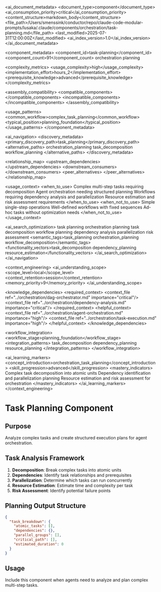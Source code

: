 <!-- AI_METADATA_START -->
<ai_document_metadata>
  <document_type>component</document_type>
  <ai_consumption_priority>critical</ai_consumption_priority>
  <content_structure>markdown_body</content_structure>
  <file_path>/Users/smenssink/conductor/repo/claude-code-modular-prompts/lusaka/.claude/components/orchestration/task-planning.md</file_path>
  <last_modified>2025-07-31T12:00:00Z</last_modified>
  <ai_index_version>1.0</ai_index_version>
</ai_document_metadata>

<component_metadata>
  <component_id>task-planning</component_id>
  <component_count>91</component_count>
  <category>orchestration</category>
  <subcategory>planning</subcategory>
  
  <complexity_metrics>
    <usage_complexity>high</usage_complexity>
    <implementation_effort>hours_2</implementation_effort>
    <prerequisite_knowledge>advanced</prerequisite_knowledge>
  </complexity_metrics>
  
  <assembly_compatibility>
    <compatible_components>
      <component ref="dag-orchestrator" strength="strong"/>
      <component ref="agent-orchestration" strength="strong"/>
      <component ref="dependency-analysis" strength="strong"/>
      <component ref="task-execution" strength="strong"/>
      <component ref="agent-swarm" strength="medium"/>
    </compatible_components>
    <incompatible_components>
      <component ref="quick-command" reason="planning_overhead_mismatch"/>
    </incompatible_components>
  </assembly_compatibility>
  
  <usage_patterns>
    <common_workflow>complex_task_planning</common_workflow>
    <typical_position>planning_foundation</typical_position>
  </usage_patterns>
</component_metadata>

<ai_navigation>
  <discovery_metadata>
    <primary_discovery_path>task_planning</primary_discovery_path>
    <alternative_paths>
      <path>orchestration_planning</path>
      <path>task_decomposition</path>
      <path>workflow_planning</path>
    </alternative_paths>
  </discovery_metadata>
  
  <relationship_map>
    <upstream_dependencies>
      <file type="algorithm" ref="task_decomposition_algorithms" relation="planning_methodology"/>
    </upstream_dependencies>
    <downstream_consumers>
      <file type="component" ref="dag-orchestrator" relation="orchestration_planning"/>
      <file type="component" ref="task-execution" relation="execution_planning"/>
      <file type="component" ref="agent-orchestration" relation="coordination_planning"/>
    </downstream_consumers>
    <peer_alternatives>
      <file type="component" ref="dependency-analysis" similarity="0.80"/>
    </peer_alternatives>
  </relationship_map>
  
  <usage_context>
    <when_to_use>
      <scenario>Complex multi-step tasks requiring decomposition</scenario>
      <scenario>Agent orchestration needing structured planning</scenario>
      <scenario>Workflows requiring dependency analysis and parallelization</scenario>
      <scenario>Resource estimation and risk assessment requirements</scenario>
    </when_to_use>
    <when_not_to_use>
      <scenario>Simple single-step operations</scenario>
      <scenario>Well-defined workflows with fixed sequences</scenario>
      <scenario>Ad-hoc tasks without optimization needs</scenario>
    </when_not_to_use>
  </usage_context>
  
  <ai_search_optimization>
    <keywords>task planning orchestration planning task decomposition workflow planning dependency analysis parallelization risk assessment</keywords>
    <semantic_tags>task_planning orchestration_planning workflow_decomposition</semantic_tags>
    <functionality_vectors>task_decomposition dependency_planning resource_estimation</functionality_vectors>
  </ai_search_optimization>
</ai_navigation>

<context_engineering>
  <ai_understanding_scope>
    <scope_level>local</scope_level>
    <context_retention>session</context_retention>
    <memory_priority>9</memory_priority>
  </ai_understanding_scope>
  
  <knowledge_dependencies>
    <required_context>
      <context_file ref="../orchestration/dag-orchestrator.md" importance="critical"/>
      <context_file ref="../orchestration/dependency-analysis.md" importance="critical"/>
    </required_context>
    <helpful_context>
      <context_file ref="../orchestration/agent-orchestration.md" importance="high"/>
      <context_file ref="../orchestration/task-execution.md" importance="high"/>
    </helpful_context>
  </knowledge_dependencies>
  
  <workflow_integration>
    <workflow_stage>planning_foundation</workflow_stage>
    <integration_patterns>
      <pattern>task_decomposition</pattern>
      <pattern>dependency_planning</pattern>
      <pattern>resource_planning</pattern>
    </integration_patterns>
  </workflow_integration>
  
  <ai_learning_markers>
    <concept_introduction>orchestration_task_planning</concept_introduction>
    <skill_progression>advanced</skill_progression>
    <mastery_indicators>
      <indicator>Complex task decomposition into atomic units</indicator>
      <indicator>Dependency identification and parallelization planning</indicator>
      <indicator>Resource estimation and risk assessment for orchestration</indicator>
    </mastery_indicators>
  </ai_learning_markers>
</context_engineering>
<!-- AI_METADATA_END -->

# Task Planning Component

## Purpose
Analyze complex tasks and create structured execution plans for agent orchestration.

## Task Analysis Framework
1. **Decomposition**: Break complex tasks into atomic units
2. **Dependencies**: Identify task relationships and prerequisites  
3. **Parallelization**: Determine which tasks can run concurrently
4. **Resource Estimation**: Estimate time and complexity per task
5. **Risk Assessment**: Identify potential failure points

## Planning Output Structure
```json
{
  "task_breakdown": {
    "atomic_tasks": [],
    "dependencies": {},
    "parallel_groups": [],
    "critical_path": [],
    "estimated_duration": 0
  }
}
```

## Usage
Include this component when agents need to analyze and plan complex multi-step tasks.